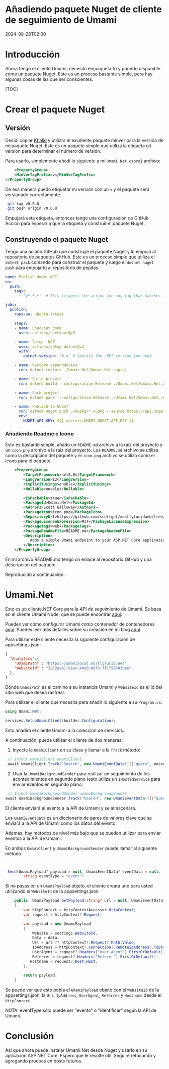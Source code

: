 # Añadiendo paquete Nuget de cliente de seguimiento de Umami

<!--category-- ASP.NET, Umami, Nuget -->
<datetime class="hidden">2024-08-28T02:00</datetime>

# Introducción

Ahora tengo el cliente Umami; necesito empaquetarlo y ponerlo disponible como un paquete Nuget. Este es un proceso bastante simple, pero hay algunas cosas de las que ser conscientes.

[TOC]

# Crear el paquete Nuget

## Versión

Decidí copiar [Khalid](@khalidabuhakmeh@mastodon.social) y utilizar el excelente paquete minver para la versión de mi paquete Nuget. Este es un paquete simple que utiliza la etiqueta git version para determinar el número de versión.

Para usarlo, simplemente añadí lo siguiente a mi `Umami.Net.csproj` archivo:

```xml
    <PropertyGroup>
    <MinVerTagPrefix>v</MinVerTagPrefix>
</PropertyGroup>
```

De esa manera puedo etiquetar mi versión con un `v` y el paquete será versionado correctamente.

```bash
 git tag v0.0.8       
 git push origin v0.0.8

```

Empujará esta etiqueta, entonces tengo una configuración de GitHub Acción para esperar a que la etiqueta y construir el paquete Nuget.

## Construyendo el paquete Nuget

Tengo una acción GitHub que construye el paquete Nuget y lo empuja al repositorio de paquetes GitHub. Este es un proceso simple que utiliza el `dotnet pack` comando para construir el paquete y luego el `dotnet nuget push` para empujarlo al repositorio de pepitas.

```yaml
name: Publish Umami.NET
on:
  push:
    tags:
      - 'v*.*.*'  # This triggers the action for any tag that matches the pattern v1.0.0, v2.1.3, etc.

jobs:
  publish:
    runs-on: ubuntu-latest

    steps:
    - name: Checkout code
      uses: actions/checkout@v3

    - name: Setup .NET
      uses: actions/setup-dotnet@v3
      with:
        dotnet-version: '8.x' # Specify the .NET version you need

    - name: Restore dependencies
      run: dotnet restore ./Umami.Net/Umami.Net.csproj

    - name: Build project
      run: dotnet build --configuration Release ./Umami.Net/Umami.Net.csproj --no-restore

    - name: Pack project
      run: dotnet pack --configuration Release ./Umami.Net/Umami.Net.csproj --no-build --output ./nupkg

    - name: Publish to NuGet
      run: dotnet nuget push ./nupkg/*.nupkg --source https://api.nuget.org/v3/index.json --api-key ${{ secrets.UMAMI_NUGET_API_KEY }}
      env:
        NUGET_API_KEY: ${{ secrets.UMAMI_NUGET_API_KEY }}
```

### Añadiendo Readme e Icono

Esto es bastante simple, añado un `README.md` archivo a la raíz del proyecto y un `icon.png` archivo a la raíz del proyecto. Los `README.md` archivo se utiliza como la descripción del paquete y el `icon.png` archivo se utiliza como el icono para el paquete.

```xml
    <PropertyGroup>
        <TargetFramework>net8.0</TargetFramework>
        <LangVersion>12</LangVersion>
        <ImplicitUsings>enable</ImplicitUsings>
        <Nullable>enable</Nullable>

        <IsPackable>true</IsPackable>
        <PackageId>Umami.Net</PackageId>
        <Authors>Scott Galloway</Authors>
        <PackageIcon>icon.png</PackageIcon>
        <RepositoryUrl>https://github.com/scottgal/mostlylucidweb/tree/main/Umami.Net</RepositoryUrl>
        <PackageLicenseExpression>MIT</PackageLicenseExpression>
        <PackageTags>web</PackageTags>
        <PackageReadmeFile>README.md</PackageReadmeFile>
        <Description>
           Adds a simple Umami endpoint to your ASP.NET Core application.
        </Description>
    </PropertyGroup>
```

En mi archivo README.md tengo un enlace al repositorio GitHub y una descripción del paquete.

Reproducido a continuación:

# Umami.Net

Este es un cliente.NET Core para la API de seguimiento de Umami.
Se basa en el cliente Umami Node, que se puede encontrar [aquí](https://github.com/umami-software/node).

Puedes ver cómo configurar Umami como contenedor de contenedores [aquí](https://www.mostlylucid.net/blog/usingumamiforlocalanalytics).
Puedes leer más detalles sobre su creación en mi blog [aquí](https://www.mostlylucid.net/blog/addingumamitrackingclientfollowup).

Para utilizar este cliente necesita la siguiente configuración de appsettings.json:

```json
{
  "Analytics":{
    "UmamiPath" : "https://umamilocal.mostlylucid.net",
    "WebsiteId" : "32c2aa31-b1ac-44c0-b8f3-ff1f50403bee"
  },
}
```

Dónde `UmamiPath` es el camino a su instancia Umami y `WebsiteId` es el id del sitio web que desea rastrear.

Para utilizar el cliente que necesita para añadir lo siguiente a su `Program.cs`:

```csharp
using Umami.Net;

services.SetupUmamiClient(builder.Configuration);
```

Esto añadirá el cliente Umami a la colección de servicios.

A continuación, puede utilizar el cliente de dos maneras:

1. Inyecte la `UmamiClient` en su clase y llamar a la `Track` método:

```csharp
 // Inject UmamiClient umamiClient
 await umamiClient.Track("Search", new UmamiEventData(){{"query", encodedQuery}});
```

2. Usar la `UmamiBackgroundSender` para realizar un seguimiento de los acontecimientos en segundo plano (esto utiliza un `IHostedService` para enviar eventos en segundo plano:

```csharp
 // Inject UmamiBackgroundSender umamiBackgroundSender
await umamiBackgroundSender.Track("Search", new UmamiEventData(){{"query", encodedQuery}});
```

El cliente enviará el evento a la API de Umami y se almacenará.

Los `UmamiEventData` es un diccionario de pares de valores clave que se enviará a la API de Umami como los datos del evento.

Además, hay métodos de nivel más bajo que se pueden utilizar para enviar eventos a la API de Umami.

En ambos `UmamiClient` y `UmamiBackgroundSender` puede llamar al siguiente método.

```csharp


 Send(UmamiPayload? payload = null, UmamiEventData? eventData = null,
        string eventType = "event")
```

Si no pasas en un `UmamiPayload` objeto, el cliente creará uno para usted utilizando el `WebsiteId` de la appsettings.json.

```csharp
    public  UmamiPayload GetPayload(string? url = null, UmamiEventData? data = null)
    {
        var httpContext = httpContextAccessor.HttpContext;
        var request = httpContext?.Request;

        var payload = new UmamiPayload
        {
            Website = settings.WebsiteId,
            Data = data,
            Url = url ?? httpContext?.Request?.Path.Value,
            IpAddress = httpContext?.Connection?.RemoteIpAddress?.ToString(),
            UserAgent = request?.Headers["User-Agent"].FirstOrDefault(),
            Referrer = request?.Headers["Referer"].FirstOrDefault(),
           Hostname = request?.Host.Host,
        };
        
        return payload;
    }

```

Se puede ver que esto pobla el `UmamiPayload` objeto con el `WebsiteId` de la appsettings.json, la `Url`, `IpAddress`, `UserAgent`, `Referrer` y `Hostname` desde el `HttpContext`.

NOTA: eventType sólo puede ser "evento" o "identificar" según la API de Umami.

# Conclusión

Así que ahora puede instalar Umami.Net desde Nuget y usarlo en su aplicación ASP.NET Core. Espero que le resulte útil. Seguiré retocando y agregando pruebas en posts futuros.